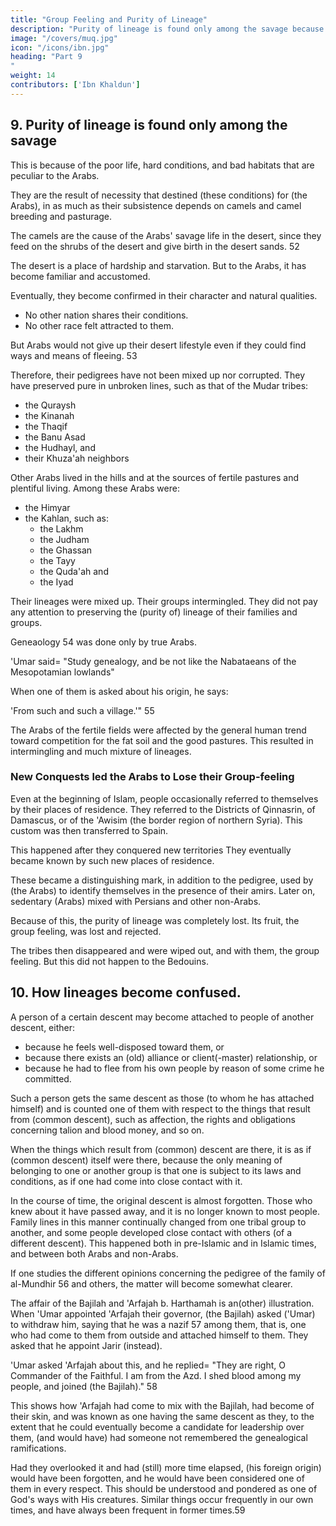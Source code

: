 ```yaml
---
title: "Group Feeling and Purity of Lineage"
description: "Purity of lineage is found only among the savage because of the poor life, hard conditions, and bad habitats that are peculiar to the Arabs"
image: "/covers/muq.jpg"
icon: "/icons/ibn.jpg"
heading: "Part 9
"
weight: 14
contributors: ['Ibn Khaldun']
---
```



## 9. Purity of lineage is found only among the savage 

This is because of the poor life, hard conditions, and bad habitats that are peculiar to the Arabs.

They are the result of necessity that destined (these conditions) for (the Arabs), in as much as their subsistence depends on camels and camel breeding and pasturage. 

The camels are the cause of the Arabs' savage life in the desert, since they feed on the shrubs of the desert and give birth in the desert sands. 52 

The desert is a place of hardship and starvation. But to the Arabs, it has become familiar and accustomed.

Eventually, they become confirmed in their character and natural qualities. 
- No other nation shares their conditions. 
- No other race felt attracted to them. 

But Arabs would not give up their desert lifestyle even if they could <!--  one of them were to --> find ways and means of fleeing<!--  from these conditions, he would not (do so or)  them up -->. 53 

Therefore, their pedigrees have not been mixed up nor corrupted. They have preserved pure in unbroken lines, such as that of the Mudar tribes:
- the Quraysh
- the Kinanah
- the Thaqif
- the Banu Asad
- the Hudhayl, and 
- their Khuza'ah neighbors

<!-- They lived a hard life in places where there was no agriculture or animal
husbandry. They lived far from the fertile fields of Syria and the 'Iraq, far from the
sources of seasonings and grains. How pure have they kept their lineages! These are
unmixed in every way, and are known to be unsullied. -->

Other Arabs lived in the hills and at the sources of fertile pastures and plentiful living. Among these Arabs were:
- the Himyar
- the Kahlan, such as:
  - the Lakhm
  - the Judham
  - the Ghassan
  - the Tayy
  - the Quda'ah and
  - the Iyad

Their lineages were mixed up. Their groups intermingled. They did not pay any attention to preserving the (purity of) lineage of their families and groups.

<!-- It is known that people (genealogists) differ with respect to each one of these families. This came about as the result of intermixture with non-Arabs.  -->

Geneaology 54 was done only by true Arabs. 

'Umar said= "Study genealogy, and be not like the Nabataeans of the Mesopotamian lowlands"

When one of them is asked about his origin, he says:

'From such and such a village.'" 55 

The Arabs of the fertile fields were affected by the general human trend toward competition for the fat soil and the good
pastures. This resulted in intermingling and much mixture of lineages. 


### New Conquests led the Arabs to Lose their Group-feeling

Even at the beginning of Islam, people occasionally referred to themselves by their places of residence. They referred to the Districts of Qinnasrin, of Damascus, or of the 'Awisim (the border region of northern Syria). This custom was then transferred to Spain. 

This happened <!-- not because the Arabs rejected genealogical considerations, but because they --> after they conquered new territories <!-- acquired particular places of residence after the conquest.--> They eventually became known by such new places of residence. 

These became a distinguishing mark, in addition to the pedigree, used by (the Arabs) to identify themselves in the presence of their amirs. Later on, sedentary (Arabs) mixed with Persians and other non-Arabs. 

Because of this, the purity of lineage was completely lost. Its fruit, the group feeling, was lost and rejected. 

The tribes then disappeared and were wiped out, and with them, the group feeling. But this did not happen to the Bedouins.



## 10. How lineages become confused.

A person of a certain descent may become attached to people of another descent, either:
- because he feels well-disposed toward them, or
- because there exists an (old) alliance or client(-master) relationship, or
- because he had to flee from his own people by reason of some crime he committed. 

Such a person gets the same descent as those (to whom he has attached himself) and is counted one of them with respect to the things that result from (common descent), such as affection, the rights and obligations concerning talion and blood money, and so on. 

When the things which result from (common) descent are there, it is as if (common descent) itself were there, because the only meaning of belonging to one or another group is that one is subject to its laws and conditions, as if one had come into close contact with it. 

In the course of time, the original descent is almost forgotten. Those who knew about it have passed away, and it is no longer known to most people. Family lines in this manner continually changed from one tribal group to another, and some people developed close contact with others (of a different descent). This happened both in pre-Islamic and in Islamic times, and between both Arabs and non-Arabs. 

If one studies the different opinions concerning the pedigree of the family of al-Mundhir 56 and others, the matter will become somewhat clearer.

The affair of the Bajilah and 'Arfajah b. Harthamah is an(other) illustration.  When 'Umar appointed 'Arfajah their governor, (the Bajilah) asked ('Umar) to withdraw him, saying that he was a nazif 57 among them, that is, one who had come  to them from outside and attached himself to them. They asked that he appoint Jarir (instead). 

'Umar asked 'Arfajah about this, and he replied= "They are right, O Commander of the Faithful. I am from the Azd. I shed blood among my people, and joined (the Bajilah)." 58 

This shows how 'Arfajah had come to mix with the Bajilah, had become of their skin, and was known as one having the same descent as they, to the extent that he could eventually become a candidate for leadership over them, (and would have) had someone not remembered the genealogical ramifications. 

Had they overlooked it and had (still) more time elapsed, (his foreign origin) would have been forgotten, and he would have been considered one of them in every respect. This should be understood and pondered as one of God's ways with His
creatures. Similar things occur frequently in our own times, and have always been
frequent in former times.59
